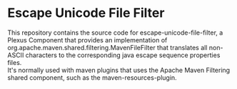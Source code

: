 Escape Unicode File Filter
==========================

This repository contains the source code for escape-unicode-file-filter, 
a Plexus Component that provides an implementation of 
org.apache.maven.shared.filtering.MavenFileFilter that translates all non-ASCII
characters to the corresponding java escape sequence properties files.   
It's normally used with maven plugins that uses the Apache Maven Filtering
shared component, such as the maven-resources-plugin. 
